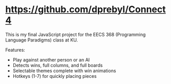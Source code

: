 # https://github.com/dprebyl/Connect4

This is my final JavaScript project for the EECS 368 (Programming Language Paradigms) class at KU.

Features:
- Play against another person or an AI
- Detects wins, full columns, and full boards
- Selectable themes complete with win animations
- Hotkeys (1-7) for quickly placing pieces